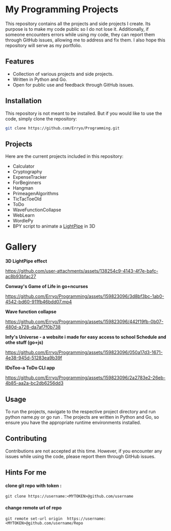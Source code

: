 # My Programming Projects

This repository contains all the projects and side projects I create. Its purpose is to make my code public so I do not lose it. Additionally, if someone encounters errors while using my code, they can report them through GitHub issues, allowing me to address and fix them. I also hope this repository will serve as my portfolio.
## Features

- Collection of various projects and side projects.
- Written in Python and Go.
- Open for public use and feedback through GitHub issues.

## Installation

This repository is not meant to be installed. But if you would like to use the code, simply clone the repository:
```sh
git clone https://github.com/Erryo/Programming.git
```
## Projects
Here are the current projects included in this repository:
- Calculator
- Cryptography
- ExpenseTracker
- ForBeginners
- Hangman
- PrimeagenAlgorithms
- TicTacToeOld
- ToDo
- WaveFunctionCollapse
- WebLearn
- WordlePy
- BPY script to animate a [LightPipe](https://cccgoe.de/projekte/lightpipe.html) in 3D
# Gallery 

**3D LightPipe effect**

https://github.com/user-attachments/assets/138254c9-4143-4f7e-bafc-ac8b93bfac27



**Conway's Game of Life in go+ncurses**

https://github.com/Erryo/Programming/assets/159823096/3d8bf3bc-1ab0-4542-bd60-911fb46bdd07.mp4

**Wave function collapse**

https://github.com/Erryo/Programming/assets/159823096/442f19fb-0b07-480d-a728-da7af7f0b738

**Infy's Universe - a website i made for easy access to school Schedule and othe stuff (go+js)**

https://github.com/Erryo/Programming/assets/159823096/050a17d3-1671-4e38-945d-51283ea9b39f

**IDoToo-a ToDo CLI app**

https://github.com/Erryo/Programming/assets/159823096/2a2783e2-26eb-4b85-aa2a-bc2db6256dd3



## Usage

To run the projects, navigate to the respective project directory and run python name.py or go run .
The projects are written in Python and Go, so ensure you have the appropriate runtime environments installed.
## Contributing

Contributions are not accepted at this time. However, if you encounter any issues while using the code, please report them through GitHub issues.


## Hints For me 

#### clone git repo with token :
`
git clone https://username:<MYTOKEN>@github.com/username
`
#### change remote url of repo
`
git remote set-url origin  https://username:<MYTOKEN>@github.com/username/Repo
`

